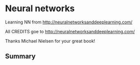 # Neural networks

Learning NN from <http://neuralnetworksanddeeplearning.com/>

All CREDITS goe to <http://neuralnetworksanddeeplearning.com/>

Thanks Michael Nielsen for your great  book!


## Summary


